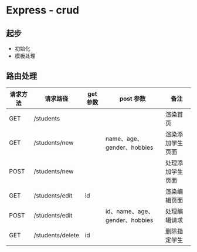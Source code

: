 # Express - crud

## 起步

- 初始化
- 模板处理

## 路由处理

| 请求方法 | 请求路径 | get 参数 | post 参数 | 备注 |
|---------|----------|---------|-----------|------|
| GET | /students |            |           | 渲染首页 |
| GET | /students/new |        | name、age、gender、hobbies | 渲染添加学生页面 |
| POST | /students/new |           |           | 处理添加学生页面 |
| GET | /students/edit | id |           | 渲染编辑页面 |
| POST | /students/edit |  | id、name、age、gender、hobbies | 处理编辑请求 |
| GET | /students/delete | id |  | 删除指定学生 |


